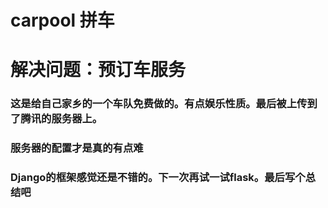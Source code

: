 # carpool 拼车
# 解决问题：预订车服务
### 这是给自己家乡的一个车队免费做的。有点娱乐性质。最后被上传到了腾讯的服务器上。
### 服务器的配置才是真的有点难
### Django的框架感觉还是不错的。下一次再试一试flask。最后写个总结吧
